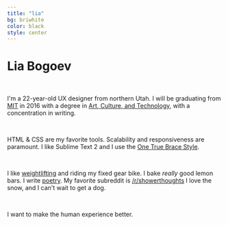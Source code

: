 ```yaml
---
title: "lia"
bg: briwhite
color: black
style: center
---
```


# Lia Bogoev

<br/>

I'm a 22-year-old UX designer from northern Utah. I will be graduating from <a href="http://web.mit.edu" target="_blank">MIT</a> in 2016 with a degree in <a href="http://act.mit.edu" target="_blank">Art, Culture, and Technology</a>, with a concentration in writing. 

<br/>

HTML & CSS are my favorite tools. Scalability and responsiveness are paramount. I like Sublime Text 2 and I use the <a href="http://en.wikipedia.org/wiki/Indent_style#Variant:_1TBS" target="_blank">One True Brace Style</a>.

<br/>

I like <a href="http://stronglifts.com" target="_blank">weightlifting</a> and riding my fixed gear bike. I bake *really* good lemon bars. I write <a href="http://poetry.liabogoev.com" target="_blank">poetry</a>. My favorite subreddit is <a href="http://www.reddit.com/r/showerthoughts" target="_blank">/r/showerthoughts</a> I love the snow, and I can't wait to get a dog. 

<br/>

I want to make the human experience better. 
